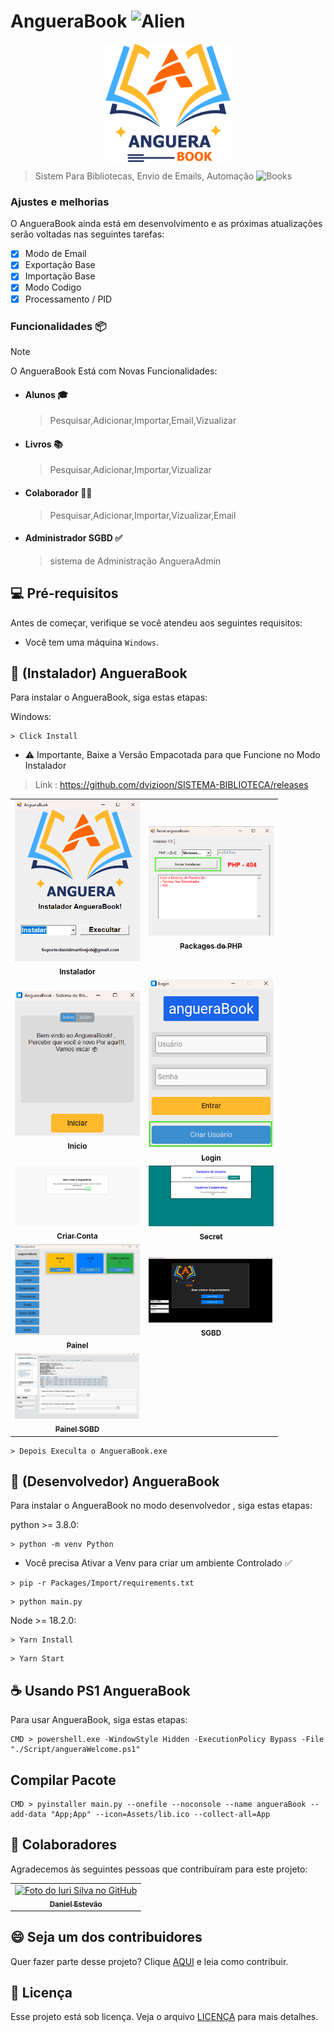 # AngueraBook <img src="https://raw.githubusercontent.com/Tarikul-Islam-Anik/Animated-Fluent-Emojis/master/Emojis/Smilies/Alien.png" alt="Alien" width="25" height="25" />

<div style="display:flex;justify-content:center;">
<img src="./Assets/Logo.png" width=200  alt="AngueraBook">
</div>

> Sistem Para Bibliotecas, Envio de Emails, Automação <img src="https://raw.githubusercontent.com/Tarikul-Islam-Anik/Animated-Fluent-Emojis/master/Emojis/Objects/Books.png" alt="Books" width="25" height="25" />

### Ajustes e melhorias

O AngueraBook ainda está em desenvolvimento e as próximas atualizações serão voltadas nas seguintes tarefas:

- [x] Modo de Email
- [x] Exportação Base
- [x] Importação Base
- [x] Modo Codigo
- [x] Processamento / PID

### Funcionalidades 📦

>[!NOTE] 
O AngueraBook Está com Novas Funcionalidades:

- #### Alunos 🎓
    
    > Pesquisar,Adicionar,Importar,Email,Vizualizar

- #### Livros 📚
    
    > Pesquisar,Adicionar,Importar,Vizualizar


- #### Colaborador 🧑‍🏫
    
    > Pesquisar,Adicionar,Importar,Vizualizar,Email

- #### Administrador SGBD ✅
    
    > sistema de Administração AngueraAdmin


## 💻 Pré-requisitos

Antes de começar, verifique se você atendeu aos seguintes requisitos:

- Você tem uma máquina `Windows`.

## 🚀 (Instalador) AngueraBook

Para instalar o AngueraBook, siga estas etapas:


Windows:

```
> Click Install
```
- ⚠️ Importante, Baixe a Versão Empacotada para que Funcione no Modo Instalador 
> Link : https://github.com/dvizioon/SISTEMA-BIBLIOTECA/releases

<table>
  <tr>
    <td align="center">
      <a href="#" >
      <img src="./imgAngueraBook/01.png" width=200 alt="imgAngueraBook"/>
        <br>
        <sub>
          <b>Instalador</b>
        </sub>
      </a>
    </td>
    <td align="center">
      <a href="#" >
      <img src="./imgAngueraBook/02.png" width="200px;"   alt="imgAngueraBook"/>
        <br>
        <sub>
          <b>Packages de PHP</b>
        </sub>
      </a>
    </td>
  </tr>
    <tr>
    <td align="center">
      <a href="#" >
      <img src="./imgAngueraBook/03.png" width=200 alt="imgAngueraBook"/>
        <br>
        <sub>
          <b>Inicio</b>
        </sub>
      </a>
    </td>
    <td align="center">
      <a href="#" >
      <img src="./imgAngueraBook/04.png" width="200px;"   alt="imgAngueraBook"/>
        <br>
        <sub>
          <b>Login</b>
        </sub>
      </a>
    </td>
  </tr>
   <tr>
    <td align="center">
      <a href="#" >
      <img src="./imgAngueraBook/05.png" width=200 alt="imgAngueraBook"/>
        <br>
        <sub>
          <b>Criar Conta</b>
        </sub>
      </a>
    </td>
    <td align="center">
      <a href="#" >
      <img src="./imgAngueraBook/06.png" width="200px;"   alt="imgAngueraBook"/>
        <br>
        <sub>
          <b>Secret</b>
        </sub>
      </a>
    </td>
  </tr>
  <tr>
    <td align="center">
      <a href="#" >
      <img src="./imgAngueraBook/07.png" width=200 alt="imgAngueraBook"/>
        <br>
        <sub>
          <b>Painel</b>
        </sub>
      </a>
    </td>
    <td align="center">
      <a href="#" >
      <img src="./imgAngueraBook/08.png" width="200px;"   alt="imgAngueraBook"/>
        <br>
        <sub>
          <b>SGBD</b>
        </sub>
      </a>
    </td>
  </tr>
   <tr>
    <td align="center">
      <a href="#" >
      <img src="./imgAngueraBook/09.png" width=200 alt="imgAngueraBook"/>
        <br>
        <sub>
          <b>Painel SGBD</b>
        </sub>
      </a>
    </td>
  </tr>
</table>

```
> Depois Execulta o AngueraBook.exe
```

## 🚀 (Desenvolvedor) AngueraBook

Para instalar o AngueraBook no modo desenvolvedor , siga estas etapas:

python >= 3.8.0:

```
> python -m venv Python
```
- Você precisa Ativar a Venv para criar um
ambiente Controlado ✅

```
> pip -r Packages/Import/requirements.txt
```

```
> python main.py
```

Node >= 18.2.0:
```
> Yarn Install
```

```
> Yarn Start
```

## ☕ Usando PS1 AngueraBook

Para usar AngueraBook, siga estas etapas:

```
CMD > powershell.exe -WindowStyle Hidden -ExecutionPolicy Bypass -File "./Script/angueraWelcome.ps1"
```
## Compilar Pacote

```
CMD > pyinstaller main.py --onefile --noconsole --name angueraBook --add-data "App;App" --icon=Assets/lib.ico --collect-all=App   
```

## 🤝 Colaboradores

Agradecemos às seguintes pessoas que contribuíram para este projeto:

<table>
  <tr>
    <td align="center">
      <a href="#" >
        <img src="https://avatars.githubusercontent.com/u/147283064?v=4" width="100px;" alt="Foto do Iuri Silva no GitHub"/><br>
        <sub>
          <b>Daniel Estevão</b>
        </sub>
      </a>
    </td>
  
  </tr>
</table>

## 😄 Seja um dos contribuidores

Quer fazer parte desse projeto? Clique [AQUI](CONTRIBUTING.md) e leia como contribuir.

## 📝 Licença

Esse projeto está sob licença. Veja o arquivo [LICENÇA](LICENSE.md) para mais detalhes.
